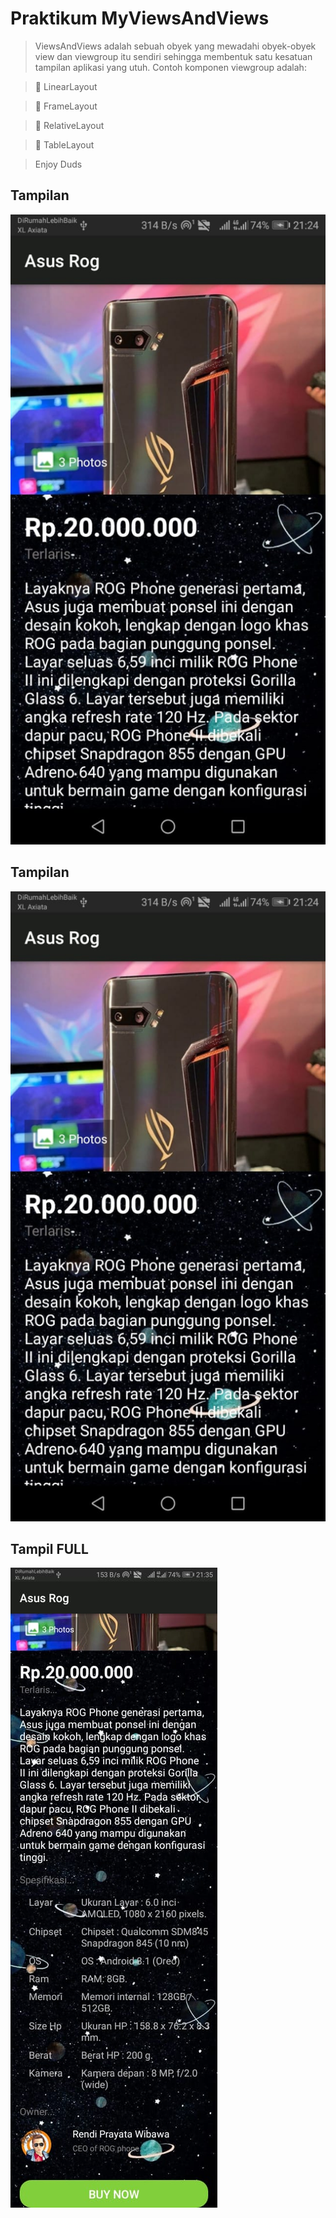 # Praktikum MyViewsAndViews

> ViewsAndViews adalah sebuah obyek yang mewadahi obyek-obyek view dan
viewgroup itu sendiri sehingga membentuk satu kesatuan tampilan aplikasi yang utuh.
Contoh komponen viewgroup adalah:

>  LinearLayout

>  FrameLayout

>  RelativeLayout

>  TableLayout

> Enjoy Duds
## Tampilan 

![ALT TEXT](https://github.com/rendiwibawa/MyViewsAndViews/blob/master/atas.jpeg)

## Tampilan

![ALT TEXT](https://github.com/rendiwibawa/MyViewsAndViews/blob/master/atas.jpeg)

## Tampil FULL

![ALT TEXT](https://github.com/rendiwibawa/MyViewsAndViews/blob/master/full.jpeg)





